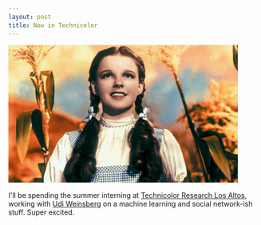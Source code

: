 ```yaml
---
layout: post
title: Now in Technicolor
---
```

<div class="centered">
<img src="/images/dorothy.jpg" class="post-lead-image-unwrapped"/><br/>
</div>

I'll be spending the summer interning at [Technicolor Research Los Altos](http://losaltos.thlab.net/), working with [Udi Weinsberg](http://losaltos.thlab.net/people/udi-weinsberg) on a machine learning and social network-ish stuff.  Super excited.
